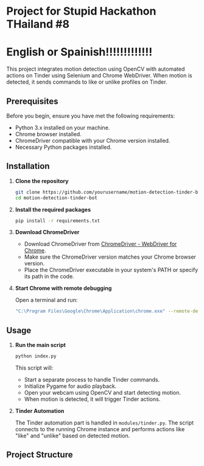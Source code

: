 # Project for Stupid Hackathon THailand #8
# English or Spainish!!!!!!!!!!!!!

This project integrates motion detection using OpenCV with automated actions on Tinder using Selenium and Chrome WebDriver. When motion is detected, it sends commands to like or unlike profiles on Tinder.

## Prerequisites

Before you begin, ensure you have met the following requirements:

- Python 3.x installed on your machine.
- Chrome browser installed.
- ChromeDriver compatible with your Chrome version installed.
- Necessary Python packages installed.

## Installation

1. **Clone the repository**

    ```sh
    git clone https://github.com/yourusername/motion-detection-tinder-bot.git
    cd motion-detection-tinder-bot
    ```

2. **Install the required packages**

    ```sh
    pip install -r requirements.txt
    ```

3. **Download ChromeDriver**

    - Download ChromeDriver from [ChromeDriver - WebDriver for Chrome](https://sites.google.com/chromium.org/driver/downloads).
    - Make sure the ChromeDriver version matches your Chrome browser version.
    - Place the ChromeDriver executable in your system's PATH or specify its path in the code.

4. **Start Chrome with remote debugging**

    Open a terminal and run:

    ```sh
    "C:\Program Files\Google\Chrome\Application\chrome.exe" --remote-debugging-port=9999
    ```

## Usage

1. **Run the main script**

    ```sh
    python index.py
    ```

    This script will:

    - Start a separate process to handle Tinder commands.
    - Initialize Pygame for audio playback.
    - Open your webcam using OpenCV and start detecting motion.
    - When motion is detected, it will trigger Tinder actions.

2. **Tinder Automation**

    The Tinder automation part is handled in `modules/tinder.py`. The script connects to the running Chrome instance and performs actions like "like" and "unlike" based on detected motion.

## Project Structure

